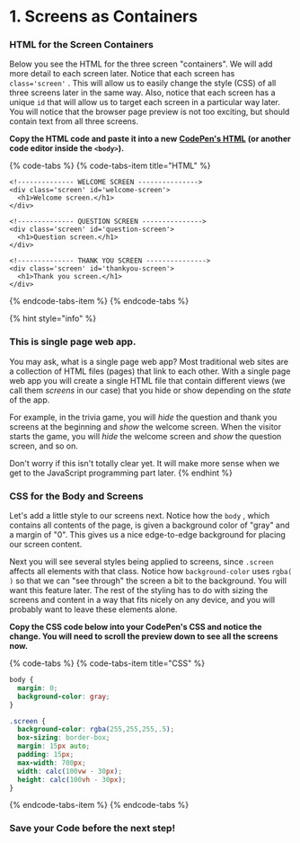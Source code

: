 # 1. Screens as Containers

### HTML for the Screen Containers

Below you see the HTML for the three screen "containers". We will add more detail to each screen later. Notice that each screen has `class='screen'` . This will allow us to easily change the style \(CSS\) of all three screens later in the same way. Also, notice that each screen has a unique `id` that will allow us to target each screen in a particular way later. You will notice that the browser page preview is not too exciting, but should contain text from all three screens.

**Copy the HTML code and paste it into a new** [**CodePen's HTML**](https://codepen.io/pen/) **\(or another code editor inside the `<body>`\).**

{% code-tabs %}
{% code-tabs-item title="HTML" %}
```markup
<!-------------- WELCOME SCREEN --------------->
<div class='screen' id='welcome-screen'>
  <h1>Welcome screen.</h1>
</div>

<!-------------- QUESTION SCREEN --------------->
<div class='screen' id='question-screen'>
  <h1>Question screen.</h1>
</div>

<!-------------- THANK YOU SCREEN --------------->
<div class='screen' id='thankyou-screen'>
  <h1>Thank you screen.</h1>
</div>
```
{% endcode-tabs-item %}
{% endcode-tabs %}

{% hint style="info" %}
### **This is single page web app.** 

You may ask, what is a single page web app? Most traditional web sites are a collection of HTML files \(pages\) that link to each other. With a single page web app you will create a single HTML file that contain different views \(we call them _screens_ in our case\) that you hide or show depending on the _state_ of the app. 

For example, in the trivia game, you will _hide_ the question and thank you screens at the beginning and _show_ the welcome screen. When the visitor starts the game, you will _hide_ the welcome screen and _show_ the question screen, and so on.

Don't worry if this isn't totally clear yet. It will make more sense when we get to the JavaScript programming part later.
{% endhint %}



### CSS for the Body and Screens

Let's add a little style to our screens next. Notice how the `body` , which contains all contents of the page, is given a background color of "gray" and a margin of "0". This gives us a nice edge-to-edge background for placing our screen content. 

Next you will see several styles being applied to screens, since `.screen` affects all elements with that class. Notice how `background-color` uses `rgba( )` so that we can "see through" the screen a bit to the background. You will want this feature later. The rest of the styling has to do with sizing the screens and content in a way that fits nicely on any device, and you will probably want to leave these elements alone.

**Copy the CSS code below into your CodePen's CSS and notice the change. You will need to scroll the preview down to see all the screens now.**

{% code-tabs %}
{% code-tabs-item title="CSS" %}
```css
body {
  margin: 0;
  background-color: gray;
}

.screen {
  background-color: rgba(255,255,255,.5);
  box-sizing: border-box;
  margin: 15px auto;
  padding: 15px;
  max-width: 700px;
  width: calc(100vw - 30px);
  height: calc(100vh - 30px);
}
```
{% endcode-tabs-item %}
{% endcode-tabs %}

### **Save your Code before the next step!**



